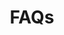 ---
title: "FAQs"
linkTitle: "FAQs"
weight: 2
description: >
  Common questions and answers when it comes to managing the Jenkins X Platform.
---
